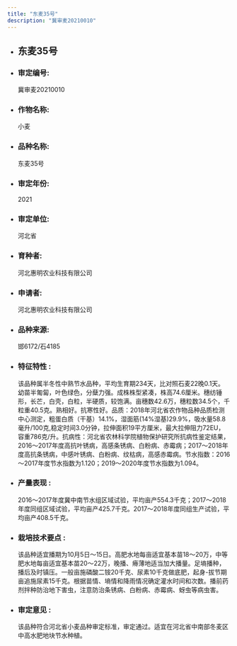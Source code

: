 ```yaml
---
title: "东麦35号"
description: "冀审麦20210010"
---
```

* ## 东麦35号
* ###  审定编号:  
   冀审麦20210010

*  ### 作物名称:  
   小麦

*   ###  品种名称: 
    东麦35号

*   ### 审定年份: 
    2021

*   ### 审定单位:  
    河北省

*   ### 育种者:  
    河北惠明农业科技有限公司

*   ### 申请者:  
    河北惠明农业科技有限公司

*   ### 品种来源:  
    邯6172/石4185

*   ### 特征特性 : 
    该品种属半冬性中熟节水品种，平均生育期234天，比对照石麦22晚0.1天。幼苗半匍匐，叶色绿色，分蘖力强。成株株型紧凑，株高74.6厘米。穗纺锤形，长芒，白壳，白粒，半硬质，较饱满。亩穗数42.6万，穗粒数34.5个，千粒重40.5克。熟相好。抗寒性好。品质：2018年河北省农作物品种品质检测中心测定，粗蛋白质（干基）14.1%，湿面筋(14%湿基)29.9%，吸水量58.8毫升/100克,稳定时间3.0分钟，拉伸面积19平方厘米，最大拉伸阻力72EU，容重786克/升。抗病性：河北省农林科学院植物保护研究所抗病性鉴定结果，2016～2017年度高抗叶锈病，高感条锈病、白粉病、赤霉病；2017～2018年度高抗条锈病，中感叶锈病、白粉病、纹枯病，高感赤霉病。节水指数：2016～2017年度节水指数为1.120；2019～2020年度节水指数为1.094。

*   ### 产量表现 : 
    2016～2017年度冀中南节水组区域试验，平均亩产554.3千克；2017～2018年度同组区域试验，平均亩产425.7千克。2017～2018年度同组生产试验，平均亩产408.5千克。

*   ### 栽培技术要点 : 
    该品种适宜播期为10月5日～15日。高肥水地每亩适宜基本苗18～20万，中等肥水地每亩适宜基本苗20～22万，晚播、瘠薄地适当加大播量。足墒播种，播后及时镇压。一般亩施磷酸二铵20千克、尿素10千克做底肥，起身-拔节期亩追施尿素15千克。根据苗情、墒情和降雨情况确定灌水时间和次数。播前药剂拌种防治地下害虫，注意防治条锈病、白粉病、赤霉病、蚜虫等病虫害。

*   ### 审定意见 : 
    该品种符合河北省小麦品种审定标准，审定通过。适宜在河北省中南部冬麦区中高水肥地块节水种植。
